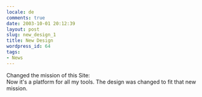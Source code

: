 ```yaml
---
locale: de
comments: true
date: 2003-10-01 20:12:39
layout: post
slug: new_design_1
title: New Design
wordpress_id: 64
tags:
- News
---
```


Changed the mission of this Site:    
Now it's a platform for all my tools. The design was changed to fit that new mission.

